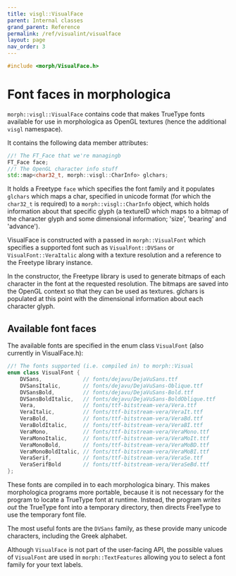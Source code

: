 ```yaml
---
title: visgl::VisualFace
parent: Internal classes
grand_parent: Reference
permalink: /ref/visualint/visualface
layout: page
nav_order: 3
---
```

```c++
#include <morph/VisualFace.h>
```
# Font faces in morphologica

`morph::visgl::VisualFace` contains code that makes TrueType fonts
available for use in morphologica as OpenGL textures (hence the
additional `visgl` namespace).

It contains the following data member attributes:

```c++
//! The FT_Face that we're managingb
FT_Face face;
//! The OpenGL character info stuff
std::map<char32_t, morph::visgl::CharInfo> glchars;
```

It holds a Freetype `face` which specifies the font family and it
populates `glchars` which maps a char, specified in unicode format
(for which the `char32_t` is required) to a `morph::visgl::CharInfo`
object, which holds information about that specific glyph (a textureID
which maps to a bitmap of the character glyph and some dimensional
information; 'size', 'bearing' and 'advance').

VisualFace is constructed with a passed in `morph::VisualFont` which
specifies a supported font such as `VisualFont::DVSans` or
`VisualFont::VeraItalic` along with a texture resolution and a
reference to the Freetype library instance.

In the constructor, the Freetype library is used to generate bitmaps
of each character in the font at the requested resolution. The bitmaps
are saved into the OpenGL context so that they can be used as
textures. glchars is populated at this point with the dimensional
information about each character glyph.

## Available font faces

The available fonts are specified in the enum class `VisualFont` (also
currently in VisualFace.h):

```c++
//! The fonts supported (i.e. compiled in) to morph::Visual
enum class VisualFont {
    DVSans,             // fonts/dejavu/DejaVuSans.ttf
    DVSansItalic,       // fonts/dejavu/DejaVuSans-Oblique.ttf
    DVSansBold,         // fonts/dejavu/DejaVuSans-Bold.ttf
    DVSansBoldItalic,   // fonts/dejavu/DejaVuSans-BoldOblique.ttf
    Vera,               // fonts/ttf-bitstream-vera/Vera.ttf
    VeraItalic,         // fonts/ttf-bitstream-vera/VeraIt.ttf
    VeraBold,           // fonts/ttf-bitstream-vera/VeraBd.ttf
    VeraBoldItalic,     // fonts/ttf-bitstream-vera/VeraBI.ttf
    VeraMono,           // fonts/ttf-bitstream-vera/VeraMono.ttf
    VeraMonoItalic,     // fonts/ttf-bitstream-vera/VeraMoIt.ttf
    VeraMonoBold,       // fonts/ttf-bitstream-vera/VeraMoBD.ttf
    VeraMonoBoldItalic, // fonts/ttf-bitstream-vera/VeraMoBI.ttf
    VeraSerif,          // fonts/ttf-bitstream-vera/VeraSe.ttf
    VeraSerifBold       // fonts/ttf-bitstream-vera/VeraSeBd.ttf
};
```

These fonts are compiled in to each morphologica binary. This makes
morphologica programs more portable, because it is not necessary for
the program to locate a TrueType font at runtime. Instead, the program
*writes out* the TrueType font into a temporary directory, then
directs FreeType to use the temporary font file.

The most useful fonts are the `DVSans` family, as these provide many
unicode characters, including the Greek alphabet.

Although `VisualFace` is not part of the user-facing API, the possible
values of `VisualFont` are used in `morph::TextFeatures` allowing you
to select a font family for your text labels.